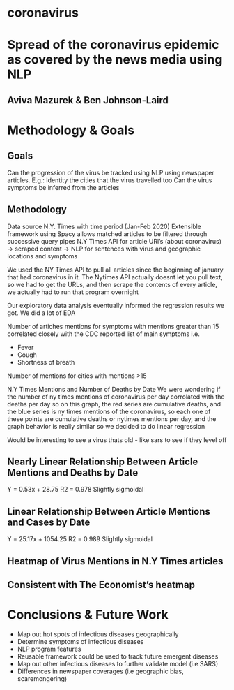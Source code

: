 # coronavirus

# Spread of the coronavirus epidemic as covered by the news media using NLP
## Aviva Mazurek & Ben Johnson-Laird

# Methodology & Goals

## Goals
Can the progression of the virus be tracked using NLP using newspaper articles. E.g.:
Identity the cities that the virus travelled too
Can the virus symptoms be inferred from the articles

## Methodology
Data source N.Y. Times with time period (Jan-Feb 2020)
Extensible framework using Spacy allows matched articles to be filtered through successive query pipes
N.Y Times API for article URl’s (about coronavirus) → scraped content → NLP for sentences with virus and geographic locations and symptoms


We used the NY Times API to pull all articles since the beginning of january that had coronavirus in it. The Nytimes API actually doesnt let you pull text, so we had to get the URLs, and then scrape the contents of every article, we actually had to run that program overnight


Our exploratory data analysis eventually informed the regression results we got.
We did a lot of EDA

Number of artiches mentions for symptoms with mentions greater than 15 correlated closely with the CDC reported list of main symptoms i.e. 
* Fever
* Cough
* Shortness of breath

Number of mentions for cities with mentions >15 

N.Y Times Mentions and Number of Deaths by Date
We were wondering if the number of ny times mentions of coronavirus per day corrolated with the deaths per day so on this graph, the red series are cumulative deaths, and the blue series is ny times mentions of the coronavirus, so each one of these points are cumulative deaths or nytimes mentions per day, and the graph behavior is really similar so we decided to do linear regression

Would be interesting to see a virus thats old - like sars to see if they level off

## Nearly Linear Relationship Between Article Mentions and Deaths by Date
Y = 0.53x + 28.75
R2 = 0.978
Slightly sigmoidal

## Linear Relationship Between Article Mentions and Cases by Date

Y = 25.17x + 1054.25
R2 = 0.989
Slightly sigmoidal

## Heatmap of Virus Mentions in N.Y Times articles
## Consistent with The Economist’s heatmap

# Conclusions & Future Work
* Map out hot spots of infectious diseases geographically
* Determine symptoms of infectious diseases
* NLP program features
* Reusable framework could be used to track future emergent diseases
* Map out other infectious diseases to further validate model (i.e SARS)
* Differences in newspaper coverages (i.e geographic bias, scaremongering)
